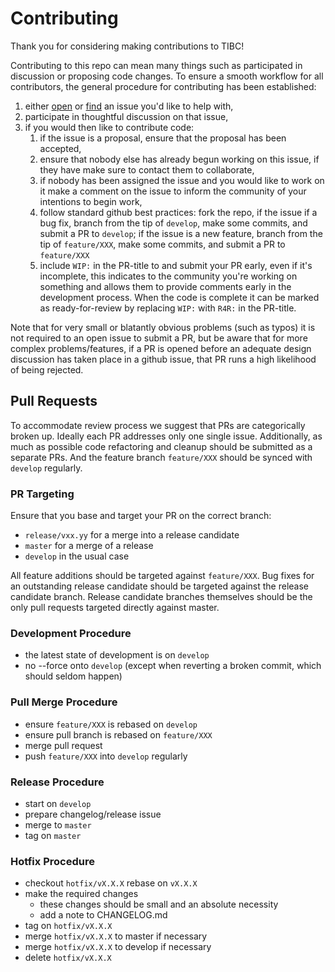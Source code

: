 # Contributing

Thank you for considering making contributions to TIBC!

Contributing to this repo can mean many things such as participated in
discussion or proposing code changes. To ensure a smooth workflow for all
contributors, the general procedure for contributing has been established:

  1. either [open](https://github.com/bianjieai/tibc/issues/new) or
     [find](https://github.com/bianjieai/tibc/issues) an issue you'd like to help with,
  2. participate in thoughtful discussion on that issue,
  3. if you would then like to contribute code:
     1. if the issue is a proposal, ensure that the proposal has been accepted,
     2. ensure that nobody else has already begun working on this issue, if they have
       make sure to contact them to collaborate,
     3. if nobody has been assigned the issue and you would like to work on it
       make a comment on the issue to inform the community of your intentions
       to begin work,
     4. follow standard github best practices: fork the repo,
       if the issue if a bug fix, branch from the
       tip of `develop`, make some commits, and submit a PR to `develop`; if the issue is a new feature,  branch from the tip of `feature/XXX`, make some commits, and submit a PR to `feature/XXX`
     5. include `WIP:` in the PR-title to and submit your PR early, even if it's
       incomplete, this indicates to the community you're working on something and
       allows them to provide comments early in the development process. When the code
       is complete it can be marked as ready-for-review by replacing `WIP:` with
       `R4R:` in the PR-title.

Note that for very small or blatantly obvious problems (such as typos) it is 
not required to an open issue to submit a PR, but be aware that for more complex
problems/features, if a PR is opened before an adequate design discussion has
taken place in a github issue, that PR runs a high likelihood of being rejected. 

## Pull Requests

To accommodate review process we suggest that PRs are categorically broken up.
Ideally each PR addresses only one single issue. Additionally, as much as possible
code refactoring and cleanup should be submitted as a separate PRs. And the feature branch `feature/XXX` should be synced with `develop` regularly.

### PR Targeting

Ensure that you base and target your PR on the correct branch:

- `release/vxx.yy` for a merge into a release candidate
- `master` for a merge of a release
- `develop` in the usual case

All feature additions should be targeted against `feature/XXX`. Bug fixes for an outstanding release candidate
should be targeted against the release candidate branch. Release candidate branches themselves should be the
only pull requests targeted directly against master.

### Development Procedure

- the latest state of development is on `develop`
- no --force onto `develop` (except when reverting a broken commit, which should seldom happen)

### Pull Merge Procedure

- ensure `feature/XXX` is rebased on `develop`
- ensure pull branch is rebased on `feature/XXX`
- merge pull request
- push `feature/XXX` into `develop` regularly

### Release Procedure

- start on `develop`
- prepare changelog/release issue
- merge to `master`
- tag on `master`

### Hotfix Procedure

- checkout `hotfix/vX.X.X` rebase on `vX.X.X`
- make the required changes
  - these changes should be small and an absolute necessity
  - add a note to CHANGELOG.md
- tag on `hotfix/vX.X.X`
- merge `hotfix/vX.X.X` to master if necessary
- merge `hotfix/vX.X.X` to develop if necessary
- delete `hotfix/vX.X.X`



